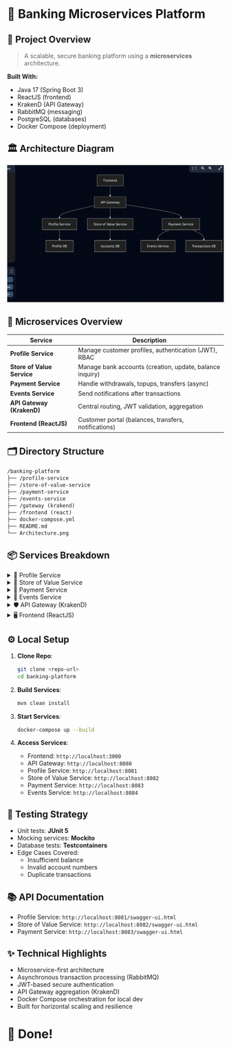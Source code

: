 
# 🏦 Banking Microservices Platform

## 🚀 Project Overview
> A scalable, secure banking platform using a **microservices** architecture.

**Built With:**
- Java 17 (Spring Boot 3)
- ReactJS (frontend)
- KrakenD (API Gateway)
- RabbitMQ (messaging)
- PostgreSQL (databases)
- Docker Compose (deployment)

## 🏛️ Architecture Diagram
![Architecture Diagram](./Architecture.png)

## 🧩 Microservices Overview
| Service | Description |
|---------|-------------|
| **Profile Service** | Manage customer profiles, authentication (JWT), RBAC |
| **Store of Value Service** | Manage bank accounts (creation, update, balance inquiry) |
| **Payment Service** | Handle withdrawals, topups, transfers (async) |
| **Events Service** | Send notifications after transactions |
| **API Gateway (KrakenD)** | Central routing, JWT validation, aggregation |
| **Frontend (ReactJS)** | Customer portal (balances, transfers, notifications) |

## 🗂️ Directory Structure
```
/banking-platform
├── /profile-service
├── /store-of-value-service
├── /payment-service
├── /events-service
├── /gateway (krakend)
├── /frontend (react)
├── docker-compose.yml
├── README.md
└── Architecture.png
```

## 📦 Services Breakdown

<details>
<summary>🔐 Profile Service</summary>

- **Endpoints**:
  - `POST /api/auth/register`
  - `POST /api/auth/login`
  - `PUT /api/profile/update`
- **Security**:
  - JWT-based authentication
  - Role-based authorization
</details>

<details>
<summary>🏦 Store of Value Service</summary>

- **Endpoints**:
  - `POST /api/accounts`
  - `GET /api/accounts/{id}`
  - `PUT /api/accounts/{id}/activate`
- **Database**:
  - PostgreSQL table linked to profile IDs
</details>

<details>
<summary>💸 Payment Service</summary>

- **Endpoints**:
  - `POST /api/transactions/topup`
  - `POST /api/transactions/withdraw`
  - `POST /api/transactions/transfer`
- **Transactions**:
  - Event-driven via RabbitMQ
  - Strong idempotency and concurrency handling
</details>

<details>
<summary>📢 Events Service</summary>

- **Listens To**:
  - `TransactionCompletedEvent`
- **Sends**:
  - Email/SMS notifications (mocked)
</details>

<details>
<summary>🛡️ API Gateway (KrakenD)</summary>

- **Routes**:
  - `/api/me/accounts`
  - `/api/transactions`
- **Security**:
  - JWT validation
  - Aggregates backend services
</details>

<details>
<summary>🖥️ Frontend (ReactJS)</summary>

- **Features**:
  - Registration/Login
  - View balances
  - Initiate transfers
  - Receive notifications
</details>

## ⚙️ Local Setup

1. **Clone Repo**:
   ```bash
   git clone <repo-url>
   cd banking-platform
   ```

2. **Build Services**:
   ```bash
   mvn clean install
   ```

3. **Start Services**:
   ```bash
   docker-compose up --build
   ```

4. **Access Services**:
   - Frontend: `http://localhost:3000`
   - API Gateway: `http://localhost:8080`
   - Profile Service: `http://localhost:8081`
   - Store of Value Service: `http://localhost:8082`
   - Payment Service: `http://localhost:8083`
   - Events Service: `http://localhost:8084`

## 🧪 Testing Strategy

- Unit tests: **JUnit 5**
- Mocking services: **Mockito**
- Database tests: **Testcontainers**
- Edge Cases Covered:
  - Insufficient balance
  - Invalid account numbers
  - Duplicate transactions

## 📚 API Documentation

- Profile Service: `http://localhost:8081/swagger-ui.html`
- Store of Value Service: `http://localhost:8082/swagger-ui.html`
- Payment Service: `http://localhost:8083/swagger-ui.html`

## ✨ Technical Highlights

- Microservice-first architecture
- Asynchronous transaction processing (RabbitMQ)
- JWT-based secure authentication
- API Gateway aggregation (KrakenD)
- Docker Compose orchestration for local dev
- Built for horizontal scaling and resilience

# 🎯 Done!
